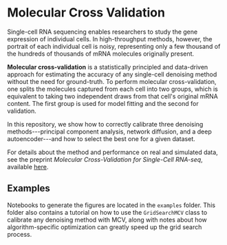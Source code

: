 # Molecular Cross Validation

Single-cell RNA sequencing enables researchers to study the gene expression of individual cells. In high-throughput methods, however, the portrait of each individual cell is noisy, representing only a few thousand of the hundreds of thousands of mRNA molecules originally present.

 **Molecular cross-validation** is a statistically principled and data-driven approach for estimating the accuracy of any single-cell denoising method without the need for ground-truth. To perform molecular cross-validation, one splits the molecules captured from each cell into two groups, which is equivalent to taking two independent draws from that cell's original mRNA content. The first group is used for model fitting and the second for validation.
 
In this repository, we show how to correctly calibrate three denoising methods---principal component analysis, network diffusion, and a deep autoencoder---and how to select the best one for a given dataset.

For details about the method and performance on real and simulated data, see the preprint _Molecular Cross-Validation for Single-Cell RNA-seq_, available [here](https://www.biorxiv.org/content/10.1101/786269v1).

## Examples

Notebooks to generate the figures are located in the `examples` folder. This folder also contains a tutorial on how to use the `GridSearchMCV` class to calibrate any denoising method with MCV, along with notes about how algorithm-specific optimization can greatly speed up the grid search process.
